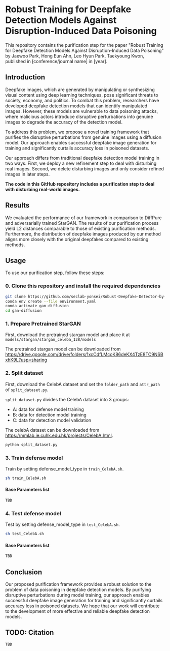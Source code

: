 # Robust Training for Deepfake Detection Models Against Disruption-Induced Data Poisoning

This repository contains the purification step for the paper "Robust Training for Deepfake Detection Models Against Disruption-Induced Data Poisoning" by Jaewoo Park, Hong Eun Ahn, Leo Hyun Park, Taekyoung Kwon, published in [conference/journal name] in [year].

## Introduction

Deepfake images, which are generated by manipulating or synthesizing visual content using deep learning techniques, pose significant threats to society, economy, and politics. To combat this problem, researchers have developed deepfake detection models that can identify manipulated images. However, these models are vulnerable to data poisoning attacks, where malicious actors introduce disruptive perturbations into genuine images to degrade the accuracy of the detection model.


To address this problem, we propose a novel training framework that purifies the disruptive perturbations from genuine images using a diffusion model. Our approach enables successful deepfake image generation for training and significantly curtails accuracy loss in poisoned datasets.


Our approach differs from traditional deepfake detection model training in two ways. First, we deploy a new refinement step to deal with disturbing real images. Second, we delete disturbing images and only consider refined images in later steps.

**The code in this GitHub repository includes a purification step to deal with disturbing real-world images.**

## Results

We evaluated the performance of our framework in comparison to DiffPure and adversarially trained StarGAN. The results of our purification process yield L2 distances comparable to those of existing purification methods. Furthermore, the distribution of deepfake images produced by our method aligns more closely with the original deepfakes compared to existing methods.

## Usage

To use our purification step, follow these steps:

### 0. Clone this repository and install the required dependencies
```bash
git clone https://github.com/seclab-yonsei/Robust-Deepfake-Detector-by-DDPM
conda env create --file environment.yaml
conda activate gan-diffusion
cd gan-diffusion
```

### 1. Prepare Pretrained StarGAN
First, download the pretrained stargan model and place it at `models/stargan/stargan_celeba_128/models`

The pretrained stargan model can be downloaded from https://drive.google.com/drive/folders/1xcCdfLMcoK86deKX4TzE8TC9NSBxhK9L?usp=sharing



### 2. Split dataset
First, download the CelebA dataset and set the `folder_path` and  `attr_path` of `split_dataset.py`.


`split_dataset.py` divides the CelebA dataset into 3 groups:

- A: data for defense model training
- B: data for detection model training
- C: data for detection model validation



The celebA dataset can be downloaded from https://mmlab.ie.cuhk.edu.hk/projects/CelebA.html.


```bash
python split_dataset.py
```


### 3. Train defense model
Train by setting defense_model_type in `train_CelebA.sh`.
```bash
sh train_CelebA.sh
```

#### Base Parameters list
```bash
TBD
```

### 4.  Test defense model
Test by setting defense_model_type in `test_CelebA.sh`.
```bash
sh test_CelebA.sh
```

#### Base Parameters list
```bash
TBD
```


## Conclusion

Our proposed purification framework provides a robust solution to the problem of data poisoning in deepfake detection models. By purifying disruptive perturbations during model training, our approach enables successful deepfake image generation for training and significantly curtails accuracy loss in poisoned datasets. We hope that our work will contribute to the development of more effective and reliable deepfake detection models.

## TODO: Citation
```
TBD
```


